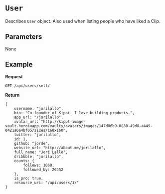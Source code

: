 # <code>User</code>

Describes <code>User</code> object. Also used when listing people who have liked a Clip.

## Parameters

None

## Example

**Request**

    GET /api/users/self/

**Return**

    {
        username: "jorilallo",
        bio: "Co-founder of Kippt. I love building products.",
        app_url: "/jorilallo",
        avatar_url: "http://kippt-image-vault.herokuapp.com/vaults/avatars/images/147d86b9-0830-49d8-a449-0421a6a4bf05/sizes/160x160",
        twitter: "jorilallo",
        id: 1,
        github: "jorde",
        website_url: "http://about.me/jorilallo",
        full_name: "Jori Lallo",
        dribbble: "jorilallo",
        counts: {
            follows: 1060,
            followed_by: 20452
        },
        is_pro: true,
        resource_uri: "/api/users/1/"
    }